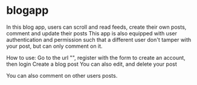 # blogapp

In this blog app, users can scroll and read feeds, create their own posts, comment and update their posts
This app is also equipped with user authentication and permission such that a different user don't tamper with your post, but can only comment on it.

How to use:
Go to the url "", register with the form to create an account, then login
Create a blog post
You can also edit, and delete your post

You can also comment on other users posts.

